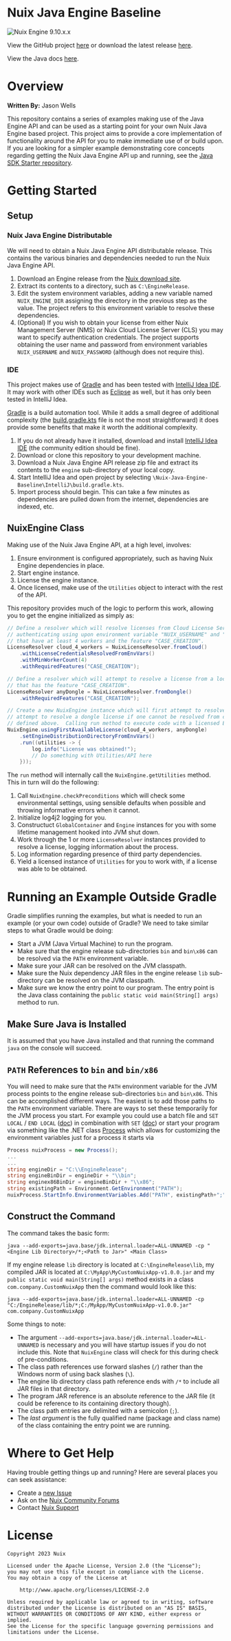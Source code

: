Nuix Java Engine Baseline
=========================

![Nuix Engine 9.10.x.x](https://img.shields.io/badge/Nuix%20Engine-9.10.x.x-green.svg)

View the GitHub project [here](https://github.com/Nuix/Nuix-Java-Engine-Baseline) or download the latest release [here](https://github.com/Nuix/Nuix-Java-Engine-Baseline/releases).

View the Java docs [here](https://nuix.github.io/Nuix-Java-Engine-Baseline/).

# Overview

**Written By:** Jason Wells

This repository contains a series of examples making use of the Java Engine API and can be used as a starting point for your own Nuix Java Engine based project.  This project aims to provide a core implementation of functionality around the API for you to make immediate use of or build upon.  If you are looking for a simpler example demonstrating core concepts regarding getting the Nuix Java Engine API up and running, see the [Java SDK Starter repository](https://github.com/Nuix/java-sdk-starter).

# Getting Started

## Setup

### Nuix Java Engine Distributable

We will need to obtain a Nuix Java Engine API distributable release.  This contains the various binaries and dependencies needed to run the Nuix Java Engine API.

1. Download an Engine release from the [Nuix download site](download.nuix.com).
1. Extract its contents to a directory, such as `C:\EngineRelease`.
1. Edit the system environment variables, adding a new variable named `NUIX_ENGINE_DIR` assigning the directory in the previous step as the value.  The project refers to this environment variable to resolve these dependencies.
1. (Optional) If you wish to obtain your license from either Nuix Management Server (NMS) or Nuix Cloud License Server (CLS) you may want to specify authentication credentials.  The project supports obtaining the user name and password from environment variables `NUIX_USERNAME` and `NUIX_PASSWORD` (although does not require this).

### IDE

This project makes use of [Gradle](https://gradle.org/) and has been tested with [IntelliJ Idea IDE](https://www.jetbrains.com/idea/).  It may work with other IDEs such as [Eclipse](https://www.eclipse.org/eclipseide/) as well, but it has only been tested in IntelliJ Idea.

[Gradle](https://gradle.org/) is a build automation tool.  While it adds a small degree of additional complexity (the [build.gradle.kts](https://github.com/Nuix/Nuix-Java-Engine-Baseline/blob/master/IntelliJ/build.gradle.kts) file is not the most straightforward) it does provide some benefits that make it worth the additional complexity.

1. If you do not already have it installed, download and install [IntelliJ Idea IDE](https://www.jetbrains.com/idea/download/#section=windows) (the community edition should be fine).
1. Download or clone this repository to your development machine.
1. Download a Nuix Java Engine API release zip file and extract its contents to the `engine` sub-directory of your local copy.
1. Start IntelliJ Idea and open project by selecting `\Nuix-Java-Engine-Baseline\IntelliJ\build.gradle.kts`.
1. Import process should begin.  This can take a few minutes as dependencies are pulled down from the internet, dependencies are indexed, etc.

## NuixEngine Class

Making use of the Nuix Java Engine API, at a high level, involves:

1. Ensure environment is configured appropriately, such as having Nuix Engine dependencies in place.
1. Start engine instance.
1. License the engine instance.
1. Once licensed, make use of the `Utilities` object to interact with the rest of the API.

This repository provides much of the logic to perform this work, allowing you to get the engine initialized as simply as:

```java
// Define a resolver which will resolve licenses from Cloud License Server (CLS),
// authenticating using upon environment variable "NUIX_USERNAME" and "NUIX_PASSWORD",
// that have at least 4 workers and the feature "CASE_CREATION".
LicenseResolver cloud_4_workers = NuixLicenseResolver.fromCloud()
    .withLicenseCredentialsResolvedFromEnvVars()
    .withMinWorkerCount(4)
    .withRequiredFeatures("CASE_CREATION");

// Define a resolver which will attempt to resolve a license from a local physical dongle
// that has the feature "CASE_CREATION".
LicenseResolver anyDongle = NuixLicenseResolver.fromDongle()
    .withRequiredFeatures("CASE_CREATION");

// Create a new NuixEngine instance which will first attempt to resolve a cloud license and then
// attempt to resolve a dongle license if one cannot be resolved from cloud, depending resolvers
// defined above.  Calling run method to execute code with a licensed Engine instance (if a license can be obtained).
NuixEngine.usingFirstAvailableLicense(cloud_4_workers, anyDongle)
    .setEngineDistributionDirectoryFromEnvVars()
    .run((utilities -> {
        log.info("License was obtained!");
        // Do something with Utilities/API here
    }));
```

The `run` method will internally call the `NuixEngine.getUtilities` method.  This in turn will do the following:
1. Call `NuixEngine.checkPreconditions` which will check some environmental settings, using sensible defaults when possible and throwing informative errors when it cannot.
1. Initialize log4j2 logging for you.
1. Constructuct `GlobalContainer` and `Engine` instances for you with some lifetime management hooked into JVM shut down.
1. Work through the 1 or more `LicenseResolver` instances provided to resolve a license, logging information about the process.
1. Log information regarding presence of third party dependencies.
1. Yield a licensed instance of `Utilities` for you to work with, if a license was able to be obtained.

# Running an Example Outside Gradle

Gradle simplifies running the examples, but what is needed to run an example (or your own code) outside of Gradle?  We need to take similar steps to what Gradle would be doing:
- Start a JVM (Java Virtual Machine) to run the program.
- Make sure that the engine release sub-directories `bin` and `bin\x86` can be resolved via the `PATH` environment variable.
- Make sure your JAR can be resolved on the JVM classpath.
- Make sure the Nuix dependency JAR files in the engine release `lib` sub-directory can be resolved on the JVM classpath.
- Make sure we know the entry point to our program.  The entry point is the Java class containing the `public static void main(String[] args)` method to run.

## Make Sure Java is Installed
It is assumed that you have Java installed and that running the command `java` on the console will succeed.

## `PATH` References to `bin` and `bin/x86`
You will need to make sure that the `PATH` environment variable for the JVM process points to the engine release sub-directories `bin` and `bin\x86`.  This can be accomplished different ways.  The easiest is to add those paths to the `PATH` environment variable.  There are ways to set these temporarily for the JVM process you start.  For example you could use a batch file and `SET LOCAL` / `END LOCAL` ([doc](https://learn.microsoft.com/en-us/windows-server/administration/windows-commands/setlocal)) in combination with `SET` ([doc](https://learn.microsoft.com/en-us/windows-server/administration/windows-commands/set_1)) or start your program via something like the .NET class [Process](https://learn.microsoft.com/en-us/dotnet/api/system.diagnostics.process?view=net-7.0) which allows for customizing the environment variables just for a process it starts via 

```csharp
Process nuixProcess = new Process();
...
...
string engineDir = "C:\\EngineRelease";
string engineBinDir = engineDir + "\\bin";
string enginex86BinDir = engineBinDir + "\\x86";
string existingPath = Environment.GetEnvironment("PATH");
nuixProcess.StartInfo.EnvironmentVariables.Add("PATH", existingPath+";"+engineBinDir+";"+enginex86BinDir );
```

## Construct the Command

The command takes the basic form:

```
java --add-exports=java.base/jdk.internal.loader=ALL-UNNAMED -cp "<Engine Lib Directory>/*;<Path to Jar>" <Main Class>
```

If my engine release `lib` directory is located at `C:\EngineRelease\lib`, my compiled JAR is located at `C:\MyApp\MyCustomNuixApp-v1.0.0.jar` and my `public static void main(String[] args)` method exists in a class `com.company.CustomNuixApp` then the command would look like this:

```
java --add-exports=java.base/jdk.internal.loader=ALL-UNNAMED -cp "C:/EngineRelease/lib/*;C:/MyApp/MyCustomNuixApp-v1.0.0.jar" com.company.CustomNuixApp
```

Some things to note:

- The argument `--add-exports=java.base/jdk.internal.loader=ALL-UNNAMED` is necessary and you will have startup issues if you do not include this.  Note that `NuixEngine` class will check for this during check of pre-conditions.
- The class path references use forward slashes (`/`) rather than the Windows norm of using back slashes (`\`).
- The engine lib directory class path reference ends with `/*` to include all JAR files in that directory.
- The program JAR reference is an absolute reference to the JAR file (it could be reference to its containing directory though).
- The class path entries are delimited with a semicolon (`;`).
- The *last argument* is the fully qualified name (package and class name) of the class containing the entry point we are running.

# Where to Get Help

Having trouble getting things up and running?  Here are several places you can seek assistance:

- Create a [new Issue](https://github.com/Nuix/Nuix-Java-Engine-Baseline/issues/new)
- Ask on the [Nuix Community Forums](https://forums.nuix.com/)
- Contact [Nuix Support](https://nuix.service-now.com/support)

# License

```
Copyright 2023 Nuix

Licensed under the Apache License, Version 2.0 (the "License");
you may not use this file except in compliance with the License.
You may obtain a copy of the License at

    http://www.apache.org/licenses/LICENSE-2.0

Unless required by applicable law or agreed to in writing, software
distributed under the License is distributed on an "AS IS" BASIS,
WITHOUT WARRANTIES OR CONDITIONS OF ANY KIND, either express or implied.
See the License for the specific language governing permissions and
limitations under the License.
```